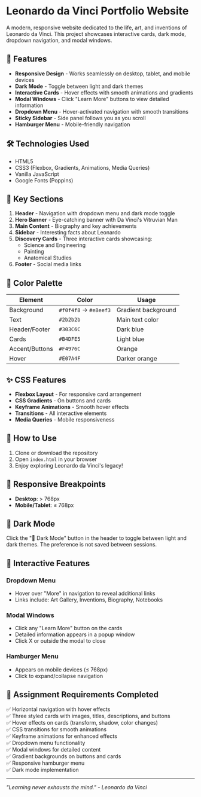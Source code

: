 # Leonardo da Vinci Portfolio Website

A modern, responsive website dedicated to the life, art, and inventions of Leonardo da Vinci. This project showcases interactive cards, dark mode, dropdown navigation, and modal windows.

## 🎨 Features

- **Responsive Design** - Works seamlessly on desktop, tablet, and mobile devices
- **Dark Mode** - Toggle between light and dark themes
- **Interactive Cards** - Hover effects with smooth animations and gradients
- **Modal Windows** - Click "Learn More" buttons to view detailed information
- **Dropdown Menu** - Hover-activated navigation with smooth transitions
- **Sticky Sidebar** - Side panel follows you as you scroll
- **Hamburger Menu** - Mobile-friendly navigation

## 🛠️ Technologies Used

- HTML5
- CSS3 (Flexbox, Gradients, Animations, Media Queries)
- Vanilla JavaScript
- Google Fonts (Poppins)

## 🎯 Key Sections

1. **Header** - Navigation with dropdown menu and dark mode toggle
2. **Hero Banner** - Eye-catching banner with Da Vinci's Vitruvian Man
3. **Main Content** - Biography and key achievements
4. **Sidebar** - Interesting facts about Leonardo
5. **Discovery Cards** - Three interactive cards showcasing:
   - Science and Engineering
   - Painting
   - Anatomical Studies
6. **Footer** - Social media links

## 🎨 Color Palette

| Element | Color | Usage |
|---------|-------|-------|
| Background | `#f0f4f8` → `#e8eef3` | Gradient background |
| Text | `#2b2b2b` | Main text color |
| Header/Footer | `#303C6C` | Dark blue |
| Cards | `#B4DFE5` | Light blue |
| Accent/Buttons | `#F4976C` | Orange |
| Hover | `#E07A4F` | Darker orange |

## ✨ CSS Features

- **Flexbox Layout** - For responsive card arrangement
- **CSS Gradients** - On buttons and cards
- **Keyframe Animations** - Smooth hover effects
- **Transitions** - All interactive elements
- **Media Queries** - Mobile responsiveness

## 🚀 How to Use

1. Clone or download the repository
2. Open `index.html` in your browser
3. Enjoy exploring Leonardo da Vinci's legacy!

## 📱 Responsive Breakpoints

- **Desktop**: > 768px
- **Mobile/Tablet**: ≤ 768px

## 🌙 Dark Mode

Click the "🌙 Dark Mode" button in the header to toggle between light and dark themes. The preference is not saved between sessions.

## 🔮 Interactive Features

### Dropdown Menu
- Hover over "More" in navigation to reveal additional links
- Links include: Art Gallery, Inventions, Biography, Notebooks

### Modal Windows
- Click any "Learn More" button on the cards
- Detailed information appears in a popup window
- Click X or outside the modal to close

### Hamburger Menu
- Appears on mobile devices (≤ 768px)
- Click to expand/collapse navigation

## 📝 Assignment Requirements Completed

✅ Horizontal navigation with hover effects  
✅ Three styled cards with images, titles, descriptions, and buttons  
✅ Hover effects on cards (transform, shadow, color changes)  
✅ CSS transitions for smooth animations  
✅ Keyframe animations for enhanced effects  
✅ Dropdown menu functionality  
✅ Modal windows for detailed content  
✅ Gradient backgrounds on buttons and cards  
✅ Responsive hamburger menu  
✅ Dark mode implementation  

---

*"Learning never exhausts the mind." - Leonardo da Vinci*
